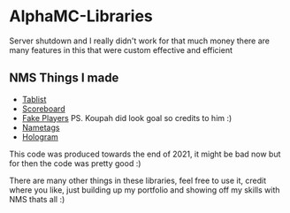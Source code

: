 # AlphaMC-Libraries
 
Server shutdown and I really didn't work for that much money there are many features in this that were custom effective and efficient

## NMS Things I made
* [Tablist](https://github.com/TewPingz/AlphaMC-Libraries/blob/main/libraries-bukkit/src/main/java/rip/alpha/libraries/tablist/)
* [Scoreboard](https://github.com/TewPingz/AlphaMC-Libraries/tree/main/libraries-bukkit/src/main/java/rip/alpha/libraries/board)
* [Fake Players](https://github.com/TewPingz/AlphaMC-Libraries/blob/main/libraries-bukkit/src/main/java/rip/alpha/libraries/fake/impl/player/) PS. Koupah did look goal so credits to him :)
* [Nametags](https://github.com/TewPingz/AlphaMC-Libraries/blob/main/libraries-bukkit/src/main/java/rip/alpha/libraries/nametag/)
* [Hologram](https://github.com/TewPingz/AlphaMC-Libraries/tree/main/libraries-bukkit/src/main/java/rip/alpha/libraries/hologram)

This code was produced towards the end of 2021, it might be bad now but for then the code was pretty good :)

There are many other things in these libraries, feel free to use it, credit where you like, just building up my portfolio and showing off my skills with NMS thats all :)
